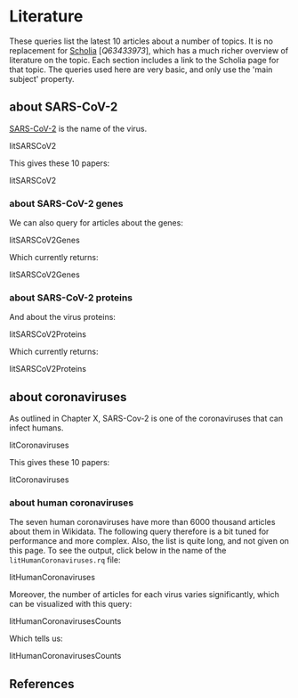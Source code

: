 # Literature

These queries list the latest 10 <topic>articles</topic> about a number of topics. It is
no replacement for [Scholia](https://tools.wmflabs.org/scholia/) [<cite>Q63433973</cite>],
which has a much richer overview of <topic>literature</topic> on the topic. Each section
includes a link to the Scholia page for that topic. The queries used here
are very basic, and only use the 'main subject' property.

## about SARS-CoV-2

[SARS-CoV-2](https://tools.wmflabs.org/scholia/topic/Q82069695) is the name of the virus.

<sparql>litSARSCoV2</sparql>

This gives these 10 papers:

<out>litSARSCoV2</out>

### about SARS-CoV-2 genes

We can also query for articles about the genes:

<sparql>litSARSCoV2Genes</sparql>

Which currently returns:

<out>litSARSCoV2Genes</out>

### about SARS-CoV-2 proteins

And about the virus proteins:

<sparql>litSARSCoV2Proteins</sparql>

Which currently returns:

<out>litSARSCoV2Proteins</out>

## about coronaviruses

As outlined in Chapter X, SARS-Cov-2 is one of the coronaviruses that
can infect humans.

<sparql>litCoronaviruses</sparql>

This gives these 10 papers:

<out>litCoronaviruses</out>

### about human coronaviruses

The seven human coronaviruses have more than 6000 thousand articles about
them in Wikidata. The following query therefore is a bit tuned for performance
and more complex. Also, the list is quite long, and not given on this page.
To see the output, click below in the name of the `litHumanCoronaviruses.rq` file:

<sparql>litHumanCoronaviruses</sparql>

Moreover, the number of articles for each virus varies significantly, which
can be visualized with this query:

<sparql>litHumanCoronavirusesCounts</sparql>

Which tells us:

<out>litHumanCoronavirusesCounts</out>

## References

<references/>
